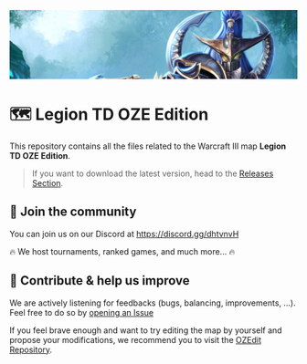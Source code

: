 ![LTD OZE](banner.png)

# 🗺️ Legion TD OZE Edition

This repository contains all the files related to the Warcraft III map **Legion TD OZE Edition**.

> If you want to download the latest version, head to the [Releases Section](https://github.com/Team-OZE/LegionTD-Map/releases).

## 🤖 Join the community

You can join us on our Discord at https://discord.gg/dhtvnvH

🔥 We host tournaments, ranked games, and much more... 🔥

## 💪 Contribute & help us improve

We are actively listening for feedbacks (bugs, balancing, improvements, ...). Feel free to do so by [opening an Issue](https://github.com/Team-OZE/LegionTD-Map/issues/new/choose)

If you feel brave enough and want to try editing the map by yourself and propose your modifications, we recommend you to visit the [OZEdit Repository](https://github.com/Team-OZE/OZEdit).
